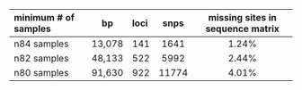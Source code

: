 |  minimum # of samples        |  bp          |  loci        |     snps     | missing sites in sequence matrix |
| :------------- | :----------: | :----------- | :----------: | :------------------------------: |
|  n84 samples   |    13,078    |      141     |    1641      |               1.24%              |
|  n82 samples   |    48,133    |      522     |    5992      |               2.44%              |
|  n80 samples   |    91,630    |      922     |    11774     |               4.01%              |
